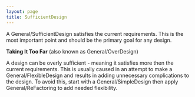 ```yaml
---
layout: page
title: SufficientDesign
---
```




A General/SufficientDesign satisfies the current requirements. This is the most important point and should be the primary goal for any design.

**Taking It Too Far** (also known as General/OverDesign)

A design can be overly sufficient - meaning it satisfies more then the current requirements. This is usually caused in an attempt to make a General/FlexibleDesign and results in adding unnecessary complications to the design. To avoid this, start with a General/SimpleDesign then apply General/ReFactoring to add needed flexibility.
